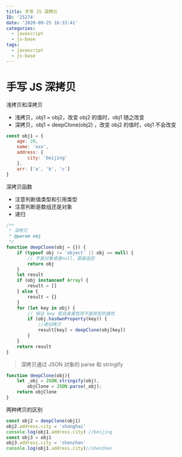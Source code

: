 ```yaml
---
title: 手写 JS 深拷贝
ID: '25274'
date: '2020-09-25 16:33:41'
categories:
  - javascript
  - js-base
tags:
  - javascript
  - js-base
---
```


# 手写 JS 深拷贝

浅拷贝和深拷贝

- 浅拷贝，obj1 = obj2，改变 obj2 的值时，obj1 随之改变
- 深拷贝，obj1 = deepClone(obj2) ，改变 obj2 的值时，obj1 不会改变

``` js 
const obj1 = {
    age: 20,
    name: 'xxx',
    address: {
        city: 'beijing'
    },
    arr: ['a', 'b', 'c']
}
```

深拷贝函数

- 注意判断值类型和引用类型
- 注意判断是数组还是对象
- 递归

``` js 
/**
 * 深拷贝
 * @param obj
 */
function deepClone(obj = {}) {
    if (typeof obj != 'object' || obj == null) {
        // 不是对象或者null，直接返回
        return obj
    }
    let result
    if (obj instanceof Array) {
        result = []
    } else {
        result = {}
    }
    for (let key in obj) {
        // 保证 key 是自身属性而不是原型的属性
        if (obj.hasOwnProperty(key)) {
            //递归拷贝
            result[key] = deepClone(obj[key])
        }
    }
    return result
}
```

> 深拷贝通过 JSON 对象的 parse 和 stringify

``` js 
function deepClone(obj){
    let _obj = JSON.stringify(obj),
        objClone = JSON.parse(_obj);
    return objClone
}
```

两种拷贝的区别

``` js 
const obj2 = deepClone(obj1)
obj2.address.city = 'shanghai'
console.log(obj1.address.city) //beijing
const obj3 = obj1
obj3.address.city = 'shenzhen'
console.log(obj1.address.city)//shenzhen
```
 
 
 
 
 
 
 
 
 
 
 
 
 
 
 
 
 
 
 
 
 
 
 
 
